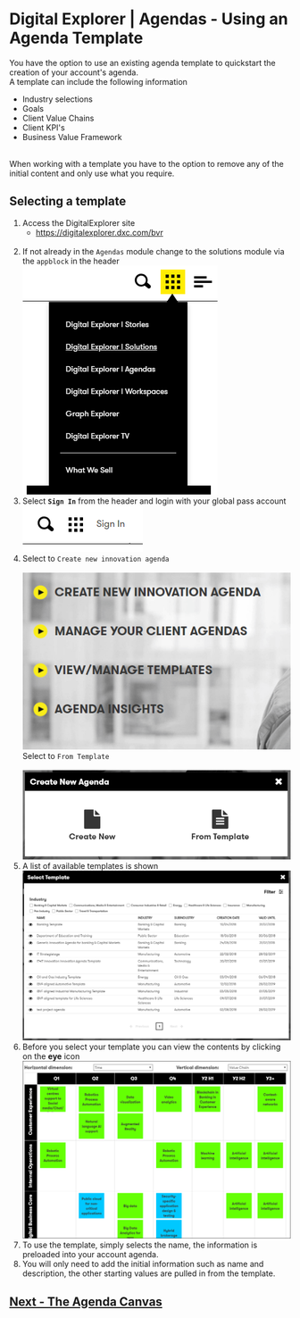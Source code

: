 # Digital Explorer | Agendas - Using an Agenda Template

You have the option to use an existing agenda template to quickstart the creation of your account's agenda.<br>
A template can include the following information

- Industry selections
- Goals
- Client Value Chains
- Client KPI's
- Business Value Framework
<br>
When working with a template you have to the option to remove any of the initial content and only use what you require.

## Selecting a template

1. Access the DigitalExplorer site
     - https://digitalexplorer.dxc.com/bvr
     <br>
 1. If not already in the `Agendas` module change to the solutions module via the `appblock` in the header
    <br>![appblock](images/appblock.png)
1. Select **`Sign In`** from the header and login with your global pass account
    <br>![login](images/login.png)
1. Select to `Create new innovation agenda`<br>
    <br>![agenda1](images/agenda1.png)
Select to `From Template`<br>
    <br>![agenda1](images/agenda2.png)<br>
1. A list of available templates is shown
    <br>![agenda1](images/agenda21.png)<br>
1. Before you select your template you can view the contents by clicking on the **eye** icon
    <br>![agenda1](images/agenda22.png)<br>
1. To use the template, simply selects the name, the information is preloaded into your account agenda.
1. You will only need to add the initial information such as name and description, the other starting values are pulled in from the template.


## [Next - The Agenda Canvas](AgendaCanvas.md)





